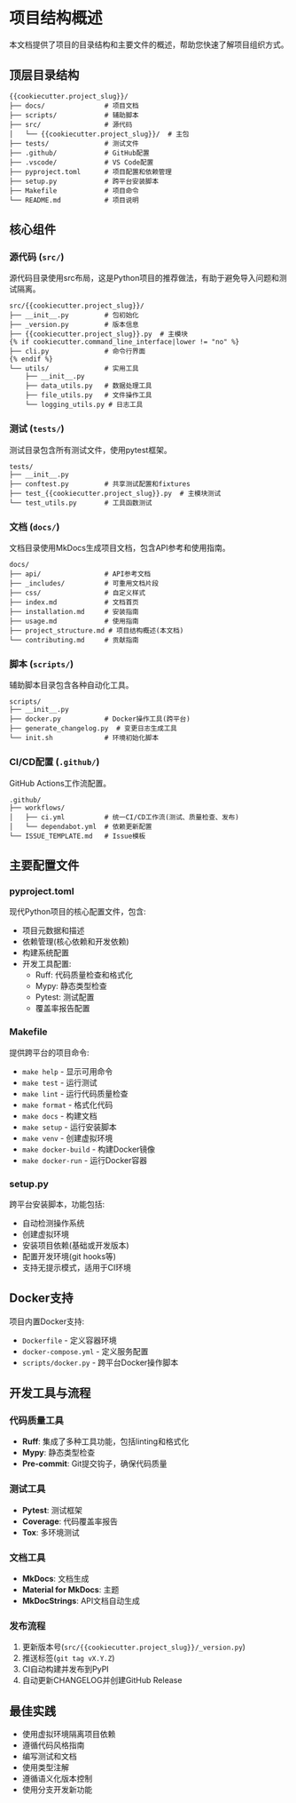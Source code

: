 # 项目结构概述

本文档提供了项目的目录结构和主要文件的概述，帮助您快速了解项目组织方式。

## 顶层目录结构

```
{{cookiecutter.project_slug}}/
├── docs/               # 项目文档
├── scripts/            # 辅助脚本
├── src/                # 源代码
│   └── {{cookiecutter.project_slug}}/  # 主包
├── tests/              # 测试文件
├── .github/            # GitHub配置
├── .vscode/            # VS Code配置
├── pyproject.toml      # 项目配置和依赖管理
├── setup.py            # 跨平台安装脚本
├── Makefile            # 项目命令
└── README.md           # 项目说明
```

## 核心组件

### 源代码 (`src/`)

源代码目录使用src布局，这是Python项目的推荐做法，有助于避免导入问题和测试隔离。

```
src/{{cookiecutter.project_slug}}/
├── __init__.py         # 包初始化
├── _version.py         # 版本信息
├── {{cookiecutter.project_slug}}.py  # 主模块
{% if cookiecutter.command_line_interface|lower != "no" %}
├── cli.py              # 命令行界面
{% endif %}
└── utils/              # 实用工具
    ├── __init__.py
    ├── data_utils.py   # 数据处理工具
    ├── file_utils.py   # 文件操作工具
    └── logging_utils.py # 日志工具
```

### 测试 (`tests/`)

测试目录包含所有测试文件，使用pytest框架。

```
tests/
├── __init__.py
├── conftest.py         # 共享测试配置和fixtures
├── test_{{cookiecutter.project_slug}}.py  # 主模块测试
└── test_utils.py       # 工具函数测试
```

### 文档 (`docs/`)

文档目录使用MkDocs生成项目文档，包含API参考和使用指南。

```
docs/
├── api/                # API参考文档
├── _includes/          # 可重用文档片段
├── css/                # 自定义样式
├── index.md            # 文档首页
├── installation.md     # 安装指南
├── usage.md            # 使用指南
├── project_structure.md # 项目结构概述(本文档)
└── contributing.md     # 贡献指南
```

### 脚本 (`scripts/`)

辅助脚本目录包含各种自动化工具。

```
scripts/
├── __init__.py
├── docker.py           # Docker操作工具(跨平台)
├── generate_changelog.py  # 变更日志生成工具
└── init.sh             # 环境初始化脚本
```

### CI/CD配置 (`.github/`)

GitHub Actions工作流配置。

```
.github/
├── workflows/
│   ├── ci.yml          # 统一CI/CD工作流(测试、质量检查、发布)
│   └── dependabot.yml  # 依赖更新配置
└── ISSUE_TEMPLATE.md   # Issue模板
```

## 主要配置文件

### pyproject.toml

现代Python项目的核心配置文件，包含:

- 项目元数据和描述
- 依赖管理(核心依赖和开发依赖)
- 构建系统配置
- 开发工具配置:
  - Ruff: 代码质量检查和格式化
  - Mypy: 静态类型检查
  - Pytest: 测试配置
  - 覆盖率报告配置

### Makefile

提供跨平台的项目命令:

- `make help` - 显示可用命令
- `make test` - 运行测试
- `make lint` - 运行代码质量检查
- `make format` - 格式化代码
- `make docs` - 构建文档
- `make setup` - 运行安装脚本
- `make venv` - 创建虚拟环境
- `make docker-build` - 构建Docker镜像
- `make docker-run` - 运行Docker容器

### setup.py

跨平台安装脚本，功能包括:

- 自动检测操作系统
- 创建虚拟环境
- 安装项目依赖(基础或开发版本)
- 配置开发环境(git hooks等)
- 支持无提示模式，适用于CI环境

## Docker支持

项目内置Docker支持:

- `Dockerfile` - 定义容器环境
- `docker-compose.yml` - 定义服务配置
- `scripts/docker.py` - 跨平台Docker操作脚本

## 开发工具与流程

### 代码质量工具

- **Ruff**: 集成了多种工具功能，包括linting和格式化
- **Mypy**: 静态类型检查
- **Pre-commit**: Git提交钩子，确保代码质量

### 测试工具

- **Pytest**: 测试框架
- **Coverage**: 代码覆盖率报告
- **Tox**: 多环境测试

### 文档工具

- **MkDocs**: 文档生成
- **Material for MkDocs**: 主题
- **MkDocStrings**: API文档自动生成

### 发布流程

1. 更新版本号(`src/{{cookiecutter.project_slug}}/_version.py`)
2. 推送标签(`git tag vX.Y.Z`)
3. CI自动构建并发布到PyPI
4. 自动更新CHANGELOG并创建GitHub Release

## 最佳实践

- 使用虚拟环境隔离项目依赖
- 遵循代码风格指南
- 编写测试和文档
- 使用类型注解
- 遵循语义化版本控制
- 使用分支开发新功能
